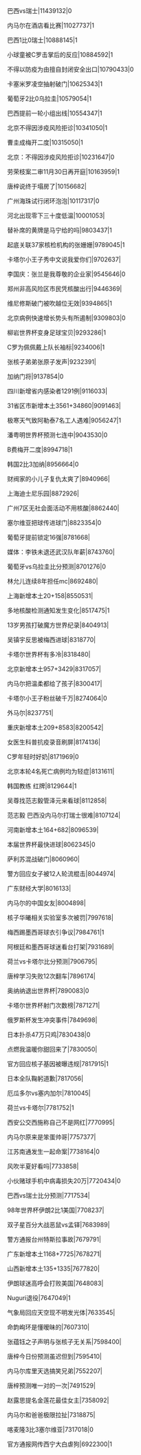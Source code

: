 巴西vs瑞士|11439132|0

内马尔在酒店看比赛|11027737|1

巴西1比0瑞士|10888145|1

小球童被C罗击掌后的反应|10884592|1

不得以防疫为由擅自封闭安全出口|10790433|0

卡塞米罗凌空抽射破门|10625343|1

葡萄牙2比0乌拉圭|10579054|1

巴西提前一轮小组出线|10554347|1

北京不得因涉疫风险拒诊|10341050|1

曹圭成梅开二度|10315050|1

北京：不得因涉疫风险拒诊|10231647|0

劳荣枝案二审11月30日再开庭|10163959|1

唐梓说终于塌房了|10156682|

广州海珠试行闭环泡泡|10117317|0

河北出现零下三十度低温|10001053|

替补席的黄牌是马宁给的吗|9803437|1

起底关联37家核检机构的张姗姗|9789045|1

卡塔尔小王子秀中文说我爱你们|9702637|

李国庆：张兰是我尊敬的企业家|9545646|0

郑州非高风险区市民凭核酸出行|9446369|

维尼修斯破门被吹越位无效|9394865|1

北京病例快速增长势头有所遏制|9309803|0

柳岩世界杯变身足球宝贝|9293286|1

C罗为佩佩戴上队长袖标|9234006|1

张核子弟弟张原子发声|9232391|

加纳门将|9137854|0

四川新增省内感染者1291例|9116033|

31省区市新增本土3561+34860|9091463|

极寒天气致阿勒泰7名工人遇难|9056247|1

潘粤明世界杯预测七连中|9043530|0

B费梅开二度|8994718|1

韩国2比3加纳|8956664|0

财阀家的小儿子复仇太爽了|8940966|

上海迪士尼乐园|8872926|

广州7区无社会面活动不用核酸|8862440|

塞尔维亚把球传进球门|8823354|0

葡萄牙提前锁定16强|8781668|

媒体：李铁未退还武汉队年薪|8743760|

葡萄牙vs乌拉圭比分预测|8701276|0

林允儿连续8年担任mc|8692480|

上海新增本土20+158|8550531|

多地核酸检测通知发生变化|8517475|1

13岁男孩打破魔方世界纪录|8404913|

吴镇宇反思被梅西进球|8318770|

卡塔尔世界杯有多冷|8318480|

北京新增本土957+3429|8317057|

内马尔把温柔都给了孩子|8300417|

卡塔尔小王子粉丝破千万|8274064|0

外马尔|8237751|

重庆新增本土209+8583|8200542|

女医生科普抗疫录音刷屏|8174136|

C罗年轻时好奶|8171969|0

北京本轮4名死亡病例均为轻症|8131611|

韩国教练 红牌|8129644|1

吴尊找范志毅管泽元来看球|8112858|

范志毅 巴西没内马尔打瑞士很难|8107124|

河南新增本土164+682|8096539|

本届世界杯最快进球|8062345|0

萨利苏混战破门|8060960|

警方回应女子被12人轮流棍击|8044974|

广东财经大学|8016133|

内马尔的中国女友|8004898|

核子华曦相关实验室多次被罚|7997618|

梅西踢墨西哥球衣引争议|7984761|1

阿根廷和墨西哥球迷看台打架|7931689|

荷兰vs卡塔尔比分预测|7906795|

唐梓学习失败12次翻车|7896174|

奥纳纳退出世界杯|7890083|0

卡塔尔世界杯射门次数榜|7871271|

俄罗斯杯发生冲突事件|7849698|

日本扑杀47万只鸡|7830438|0

点燃我温暖你甜回来了|7830050|

官方回应核子基因被曝违规|7817915|1

日本全队鞠躬道歉|7817056|

厄瓜多尔vs塞内加尔|7810045|

荷兰vs卡塔尔|7781752|1

西安公交西施称自己不是网红|7770995|

内马尔原来是笨蛋帅哥|7757377|

江苏南通发生一起命案|7738164|0

风吹半夏好看吗|7733858|

小伙赌球手机中病毒损失20万|7720434|0

巴西vs瑞士比分预测|7717534|

98年世界杯伊朗2比1美国|7708237|

双子星百分大战恶鼠vs孟铎|7683989|

警方通报台州特斯拉事故|7679791|

广东新增本土1168+7725|7678271|

山西新增本土135+1335|7677820|

伊朗球迷高呼会打败美国|7648083|

Nuguri退役|7647049|1

气象局回应天空现不明发光体|7633545|

命韵峋环是懂暧昧的|7607310|

张蕴钰之子声明与张核子无关系|7598400|

唐梓今日份预测虽迟但到|7595410|

内马尔库里天选搞笑兄弟|7552207|

唐梓预测唯一对的一次|7491529|

赵露思提名金莲花最佳女主|7358092|

内马尔和爸爸极限拉扯|7318875|

喀麦隆3比3塞尔维亚|7317018|0

官方通报网传西宁大白虐狗|6922300|1

